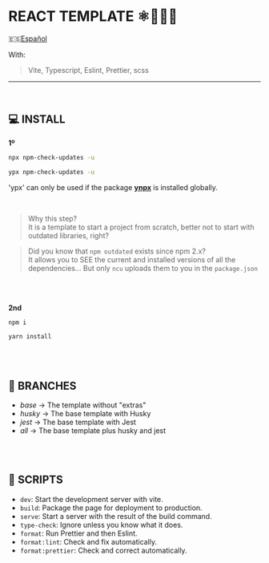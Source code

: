 # REACT TEMPLATE ⚛️🚀🏁🎉

🇪🇸[Español](./README_es.md)

With:

> Vite, Typescript, Eslint, Prettier, scss

---

<br>

## 💻 INSTALL

**1º**

```bash
npx npm-check-updates -u
```

```bash
ypx npm-check-updates -u
```

'ypx' can only be used if the package **[ynpx](https://www.npmjs.com/package/ynpx)** is installed globally.

<br/>

> Why this step? <br> It is a template to start a project from scratch, better not to start with outdated libraries, right?

> Did you know that `npm outdated` exists since npm 2.x? <br> It allows you to SEE the current and installed versions of all the dependencies... But only `ncu` uploads them to you in the `package.json`

<br/>
<br/>

**2nd**

```bash
npm i
```

```bash
yarn install
```

<br/>
<br/>

## 🌿 BRANCHES

- _base_ -> The template without "extras"
- _husky_ -> The base template with Husky
- _jest_ -> The base template with Jest
- _all_ -> The base template plus husky and jest

<br/>
<br/>

## 📜 SCRIPTS

- `dev`: Start the development server with vite.
- `build`: Package the page for deployment to production.
- `serve`: Start a server with the result of the build command.
- `type-check`: Ignore unless you know what it does.
- `format`: Run Prettier and then Eslint.
- `format:lint`: Check and fix automatically.
- `format:prettier`: Check and correct automatically.
